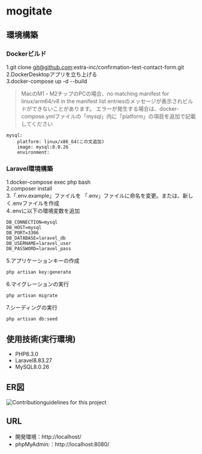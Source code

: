 # mogitate

## 環境構築

### Dockerビルド

1.git clone git@github.com:estra-inc/confirmation-test-contact-form.git  
2.DockerDesktopアプリを立ち上げる  
3.docker-compose up -d --build  
>MacのM1・M2チップのPCの場合、no matching manifest for linux/arm64/v8 in the manifest list entriesのメッセージが表示されビルドができないことがあります。 エラーが発生する場合は、docker-compose.ymlファイルの「mysql」内に「platform」の項目を追加で記載してください
>
```
mysql:
    platform: linux/x86_64(この文追加)
    image: mysql:8.0.26
    environment:
````

### Laravel環境構築

1.docker-compose exec php bash  
2.composer install  
3.「.env.example」ファイルを 「.env」ファイルに命名を変更。または、新しく.envファイルを作成  
4..envに以下の環境変数を追加  
````
DB_CONNECTION=mysql
DB_HOST=mysql
DB_PORT=3306
DB_DATABASE=laravel_db
DB_USERNAME=laravel_user
DB_PASSWORD=laravel_pass
````
5.アプリケーションキーの作成
````
php artisan key:generate
````
6.マイグレーションの実行
````
php artisan migrate
````
7.シーディングの実行
````
php artisan db:seed
````
## 使用技術(実行環境)
- PHP8.3.0  
- Laravel8.83.27  
- MySQL8.0.26

## ER図
![Contributionguidelines for this project](index.drawio.png)

## URL
- 開発環境：http://localhost/  
- phpMyAdmin:：http://localhost:8080/  
